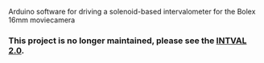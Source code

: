 Arduino software for driving a solenoid-based intervalometer for the Bolex 16mm moviecamera

### This project is no longer maintained, please see the [INTVAL 2.0](https://github.com/sixteenmillimeter/intval2).
